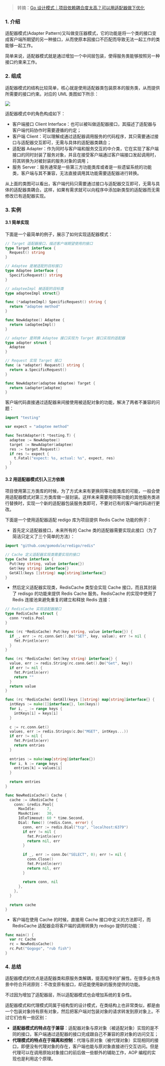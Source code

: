 > 转摘：[Go 设计模式｜项目依赖耦合度太高？可以用适配器做下优化](https://mp.weixin.qq.com/s/r8975amH-DcJkWQKytIeJQ)

### 1. 介绍

适配器模式(Adapter Pattern)又叫做变压器模式，它的功能是将一个类的接口变成客户端所期望的另一种接口，从而使原本因接口不匹配而导致无法一起工作的类能够一起工作。

简单来说，适配器模式就是通过增加一个中间层包装，使得服务类能够按照另一种接口约束来工作。

### 2. 组成

适配器模式的结构比较简单，核心就是使用适配器类包装原本的服务类，从而提供所需要的接口约束。对应的 UML 类图如下所示：

![](https://cnd.qiniu.lin07ux.cn/markdown/1675688185)

适配器模式中的角色构成如下：

* 客户端接口 Client Interface：也可以被叫做适配器接口，其描述了适配器与客户端代码协作时需要遵循的约定；
* 客户端 Client：可以理解成通过适配器调用服务的代码程序，其只需要通过接口与适配器交互即可，无需与具体的适配器类耦合；
* 适配器 Adapter：作为同时与客户端和服务交互的中介类，它在实现了客户端接口的同时封装了服务对象，并且在接受客户端通过客户端接口发起调用时，将其转换为对被封装的服务对象的调用；
* 服务 Server：服务通常是一些第三方功能类库或者是一些遗留系统的功能类，客户端与其不兼容，无法直接调用其功能需要适配器进行转换。

从上面的类图可以看出，客户端代码只需要通过接口与适配器交互即可，无需与具体的适配器类耦合。这样，如果有需求就可以向程序中添加新类型的适配器而无需修改已有适配器实现。

### 3. 实例

#### 3.1 简单实现

下面是一个最简单的例子，展示了如何实现适配器模式：

```go
// Target 适配器接口，描述客户端期望使用的接口
type Target interface {
  Request() string
}

// Adaptee 是被适配的目标接口
type Adaptee interface {
  SpecificRequest() string
}

// adapteeImpl 被适配的目标类
type adapteeImpl struct{}

func (*adapteeImpl) SpecificRequest() string {
  return "adaptee method"
}

func NewAdaptee() Adaptee {
  return &adapteeImpl()
}

// adapter 是转换 Adaptee 接口实现为 Target 接口实现的适配器
type adapter struct {
  Adaptee
}

// Request 实现 Target 接口
func (a *adapter) Request() string {
  return a.SpecificRequest()
}

func NewAdapter(adaptee Adaptee) Target {
  return &adapter{adaptee}
}
```

客户端代码直接通过适配器来间接使用被适配对象的功能，解决了两者不兼容的问题：

```go
import "testing"

var expect = "adaptee method"

func TestAdapter(t *testing.T) {
  adaptee := NewAdaptee()
  target := NewAdapter(adaptee)
  res := target.Request()
  if res != expect {
    t.Fatal("expect: %s, actual: %s", expect, res)
  }
}
```

#### 3.2 用适配器模式引入三方依赖

项目使用第三方类库的时候，为了方式未来有更换同等功能类库的可能，一般会使用适配器模式对第三方类库做一层封装。这样未来需要用同等功能的其他服务类进行替换时，实现一个新的适配器包装服务类即可，不要对已有的客户端代码进行更改。

下面是一个使用适配器适配 redigo 库为项目提供 Redis Cache 功能的例子：

* 首先定义适配器接口，未来所有的 Cache 类的适配器需要实现此接口（为了简洁只定义了三个简单的方法）：

```go
import "github.com/gomodule/redigo/redis"

// Cache 定义适配器实现类需要实现的接口
type Cache interface {
  Put(key string, value interface{})
  Get(key string) interface{}
  GetAll(keys []string) map[string]interface{}
} 
```

* 然后定义适配器实现类，RedisCache 类型会实现 Cache 接口，而且其封装了 redisgo 的功能来提供 Redis Cache 服务。RedisCache 的实现中使用了 Redis 连接池来避免重复的建立和释放 Redis 连接：
 
```go
// RedisCache 实现适配器接口
type RedisCache struct {
  conn *redis.Pool
}

func (rc *RedisCache) Put(key string, value interface{}) {
  if _, err := rc.conn.Get().Do("SET", key, value); err != nil {
    fmt.Println(err)
  }
}

func (rc *RedisCache) Get(key string) interface{} {
  value, err := redis.String(rc.conn.Get().Do("Get", key))
  if err != nil {
    fmt.Println(err)
    return ""
  }
  return value
}

func (rc *RedisCache) GetAll(keys []string) map[string]interface{} {
  intKeys := make([]interface{}, len(keys))
  for i, _ := range keys {
    intKeys[i] = keys[i]
  }
  
  c := rc.conn.Get()
  values, err := redis.Strings(c.Do("MGET", intKeys...))
  if err != nil {
    fmt.Println(err)
    return entries
  }
  
  entries := make(map[string]interface{})
  for i, k := range keys {
    entries[k] = values[i]
  }
  
  return entries
}

func NewRedisCache() Cache {
  cache := &RedisCache {
    conn: &redis.Pool{
      MaxIdle:     7,
      MaxActive:   30,
      IdleTimeout: 60 * time.Second,
      Dial: func() (redis.Conn, error) {
        conn, err := redis.Dial("tcp", "localhost:6379")
        if err != nil {
          fmt.Println(err)
          return nil, err
        }
        
        if _, err := conn.Do("SELECT", 0); err != nil {
          conn.Close()
          fmt.Println(err)
          return nil, err
        }
        
        return conn, nil
      },
    },
  }
  
  return cache
}
```

* 客户端在使用 Cache 的时候，直接用 Cache 接口中定义的方法即可，而 RedisCache 适配器会将客户端的调用转换为 redisgo 提供的功能：

```go
func main() {
  var rc Cache
  rc = NewRedisCache()
  rc.Put("Gogogo", "rub fish")
}
```

### 4. 总结

适配器模式的优点是适配器类和原服务类解耦，提高程序的扩展性。在很多业务场景中符合开闭原则：不改变原有接口，却还能使用新的服务提供的功能。

不过因为增加了适配器层，所以适配器模式也会增加系统的复杂性。

适配器模式和代理模式同属于结构型的设计模式，在类结构上也非常类似，都是由一个包装对象持有原有对象，然后把客户端对包装对象的请求转发到原对象上。不过它们也有一些区别：

* **适配器模式的特点在于兼容**：适配器对象与原对象（被适配对象）实现的是不同的接口，客户端通过适配器的接口完成跟自己不兼容的原对象的访问交互；
* **代理模式的特点在于隔离和控制**：代理与原对象（被代理对象）实现相同的接口，即便没有代理对象的存在，客户端也能与原对象直接进行交互访问。但是代理可以在调用原始对象接口的前后做一些额外的辅助工作，AOP 编程的实现也是利用这个原理。

